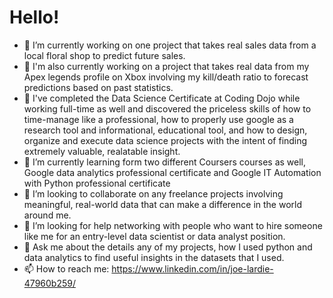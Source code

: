 # **Hello!**
- 🔭 I’m currently working on one project that takes real sales data from a local floral shop to predict future sales.
- 🔭 I'm also currently working on a project that takes real data from my Apex legends profile on Xbox involving my kill/death ratio to forecast predictions based on past statistics.
- 🌱 I've completed the Data Science Certificate at Coding Dojo while working full-time as well and discovered the priceless skills of how to time-manage like a professional, how to properly use google as a research tool and informational, educational tool, and how to design, organize and execute data science projects with the intent of finding extremely valuable, realatable insight.
- 🌱 I’m currently learning form two different Coursers courses as well, Google data analytics professional certificate and Google IT Automation with Python professional certificate
- 👯 I’m looking to collaborate on any freelance projects involving meaningful, real-world data that can make a difference in the world around me.
- 🤔 I’m looking for help networking with people who want to hire someone like me for an entry-level data scientist or data analyst position.
- 💬 Ask me about the details any of my projects, how I used python and data analytics to find useful insights in the datasets that I used.
- 📫 How to reach me: https://www.linkedin.com/in/joe-lardie-47960b259/
